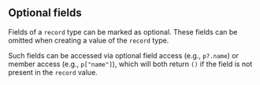 ## Optional fields

Fields of a `record` type can be marked as optional. These fields can be omitted when creating a value of the `record` type.

Such fields can be accessed via optional field access (e.g., `p?.name`) or member access (e.g., `p["name"]`), which will both return `()` if the field is not present in the `record` value.